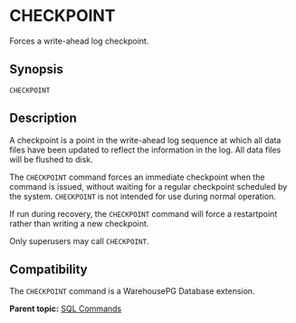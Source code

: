 # CHECKPOINT 

Forces a write-ahead log checkpoint.

## <a id="section2"></a>Synopsis 

``` {#sql_command_synopsis}
CHECKPOINT
```

## <a id="section3"></a>Description 

A checkpoint is a point in the write-ahead log sequence at which all data files have been updated to reflect the information in the log. All data files will be flushed to disk.

The `CHECKPOINT` command forces an immediate checkpoint when the command is issued, without waiting for a regular checkpoint scheduled by the system. `CHECKPOINT` is not intended for use during normal operation.

If run during recovery, the `CHECKPOINT` command will force a restartpoint rather than writing a new checkpoint.

Only superusers may call `CHECKPOINT`.

## <a id="section4"></a>Compatibility 

The `CHECKPOINT` command is a WarehousePG Database extension.

**Parent topic:** [SQL Commands](../sql_commands/sql_ref.html)

